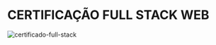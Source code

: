# CERTIFICAÇÃO FULL STACK WEB

![certificado-full-stack](https://github.com/LeandroLaureanoD/Certificacao-Full-Stack-Web/assets/57117906/c5b410ed-9c0c-49bc-a172-b5ccb0688094)
